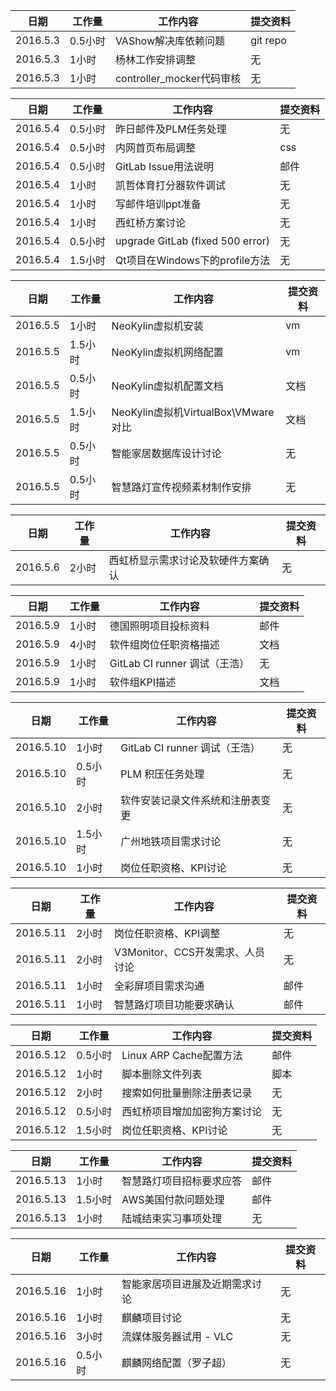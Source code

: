 日期  | 工作量 | 工作内容 | 提交资料
-----|-------| --------|-----
2016.5.3 | 0.5小时 | VAShow解决库依赖问题 | git repo
2016.5.3 | 1小时 | 杨林工作安排调整 | 无
2016.5.3 | 1小时 | controller_mocker代码审核 | 无

日期  | 工作量 | 工作内容 | 提交资料
-----|-------| --------|-----
2016.5.4 | 0.5小时 | 昨日邮件及PLM任务处理 | 无
2016.5.4 | 0.5小时 | 内网首页布局调整 | css
2016.5.4 | 0.5小时 | GitLab Issue用法说明 | 邮件
2016.5.4 | 1小时 | 凯哲体育打分器软件调试 | 无
2016.5.4 | 1小时 | 写邮件培训ppt准备 | 无
2016.5.4 | 1小时 | 西虹桥方案讨论 | 无
2016.5.4 | 0.5小时 | upgrade GitLab (fixed 500 error) | 无
2016.5.4 | 1.5小时 | Qt项目在Windows下的profile方法 | 无

日期  | 工作量 | 工作内容 | 提交资料
-----|-------| --------|-----
2016.5.5 | 1小时 | NeoKylin虚拟机安装 | vm
2016.5.5 | 1.5小时 | NeoKylin虚拟机网络配置 | vm
2016.5.5 | 0.5小时 | NeoKylin虚拟机配置文档 | 文档
2016.5.5 | 1.5小时 | NeoKylin虚拟机VirtualBox\VMware对比 | 文档
2016.5.5 | 0.5小时 | 智能家居数据库设计讨论  | 无
2016.5.5 | 0.5小时 | 智慧路灯宣传视频素材制作安排   | 无

日期  | 工作量 | 工作内容 | 提交资料
-----|-------| --------|-----
2016.5.6 | 2小时 | 西虹桥显示需求讨论及软硬件方案确认 | 无

日期  | 工作量 | 工作内容 | 提交资料
-----|-------| --------|-----
2016.5.9 | 1小时 | 德国照明项目投标资料 | 邮件
2016.5.9 | 4小时 | 软件组岗位任职资格描述 | 文档
2016.5.9 | 1小时 | GitLab CI runner 调试（王浩） | 无
2016.5.9 | 1小时 | 软件组KPI描述 | 文档

日期  | 工作量 | 工作内容 | 提交资料
-----|-------| --------|-----
2016.5.10 | 1小时 | GitLab CI runner 调试（王浩） | 无
2016.5.10 | 0.5小时 | PLM 积压任务处理 | 无
2016.5.10 | 2小时 | 软件安装记录文件系统和注册表变更 | 无
2016.5.10 | 1.5小时 | 广州地铁项目需求讨论 | 无
2016.5.10 | 1小时 | 岗位任职资格、KPI讨论 | 无

日期  | 工作量 | 工作内容 | 提交资料
-----|-------| --------|-----
2016.5.11 | 2小时 | 岗位任职资格、KPI调整 | 无
2016.5.11 | 2小时 | V3Monitor、CCS开发需求、人员讨论 | 无
2016.5.11 | 1小时 | 全彩屏项目需求沟通 | 邮件
2016.5.11 | 1小时 | 智慧路灯项目功能要求确认 | 邮件

日期  | 工作量 | 工作内容 | 提交资料
-----|-------| --------|-----
2016.5.12 | 0.5小时 | Linux ARP Cache配置方法 | 邮件
2016.5.12 | 1小时 | 脚本删除文件列表 | 脚本
2016.5.12 | 2小时 | 搜索如何批量删除注册表记录 | 无
2016.5.12 | 0.5小时 | 西虹桥项目增加加密狗方案讨论 | 无
2016.5.12 | 1.5小时 | 岗位任职资格、KPI讨论 | 无

日期  | 工作量 | 工作内容 | 提交资料
-----|-------| --------|-----
2016.5.13 | 1小时 | 智慧路灯项目招标要求应答 | 邮件
2016.5.13 | 1.5小时 | AWS美国付款问题处理 | 邮件
2016.5.13 | 1小时 | 陆城结束实习事项处理 | 无

日期  | 工作量 | 工作内容 | 提交资料
-----|-------| --------|-----
2016.5.16 | 1小时 | 智能家居项目进展及近期需求讨论 | 无
2016.5.16 | 1小时 | 麒麟项目讨论 | 无
2016.5.16 | 3小时 | 流媒体服务器试用 - VLC | 无
2016.5.16 | 0.5小时 | 麒麟网络配置（罗子超） | 无

[//]: # (comment)
